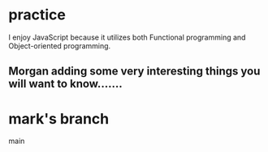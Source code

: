 # practice

I enjoy JavaScript because it utilizes both Functional programming and Object-oriented programming.



## Morgan adding some very interesting things you will want to know....... 

# mark's branch
main
